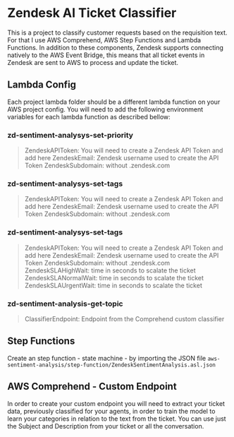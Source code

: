 # Zendesk AI Ticket Classifier

This is a project to classify customer requests based on the requisition text. For that I use AWS Comprehend, AWS Step Functions and Lambda Functions. In addition to these components, Zendesk supports connecting natively to the AWS Event Bridge, this means that all ticket events in Zendesk are sent to AWS to process and update the ticket.

## Lambda Config

Each project lambda folder should be a different lambda function on your AWS project config. You will need to add the following environment variables for each lambda function as described bellow:

### zd-sentiment-analysys-set-priority
> ZendeskAPIToken: You will need to create a Zendesk API Token and add here
> ZendeskEmail: Zendesk username used to create the API Token
> ZendeskSubdomain: without .zendesk.com

### zd-sentiment-analysys-set-tags
> ZendeskAPIToken: You will need to create a Zendesk API Token and add here
> ZendeskEmail: Zendesk username used to create the API Token
> ZendeskSubdomain: without .zendesk.com

### zd-sentiment-analysys-set-tags
> ZendeskAPIToken: You will need to create a Zendesk API Token and add here
> ZendeskEmail: Zendesk username used to create the API Token
> ZendeskSubdomain: without .zendesk.com
> ZendeskSLAHighWait: time in seconds to scalate the ticket
> ZendeskSLANormalWait: time in seconds to scalate the ticket
> ZendeskSLAUrgentWait: time in seconds to scalate the ticket

### zd-sentiment-analysis-get-topic
> ClassifierEndpoint: Endpoint from the Comprehend custom classifier

## Step Functions
Create an step function - state machine - by importing the JSON file `aws-sentiment-analysis/step-function/ZendeskSentimentAnalysis.asl.json`

## AWS Comprehend - Custom Endpoint
In order to create your custom endpoint you will need to extract your ticket data, previously classified for your agents, in order to train the model to learn your categories in relation to the text from the ticket. You can use just the Subject and Description from your ticket or all the conversation.
